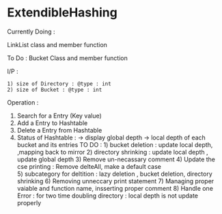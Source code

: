 # ExtendibleHashing

Currently Doing : 

 LinkList class and member function
 
To Do :
  Bucket Class and member function

I/P : 

    1) size of Directory : @type : int
    2) size of Bucket : @type : int

Operation :
  1) Search for a Entry (Key value)
  2) Add a Entry to Hashtable
  3) Delete a Entry from Hashtable
  4) Status of Hashtable :
        -> display global depth
        -> local depth of each bucket and its entries
TO DO : 
	1) bucket deletion : update local depth, ,mapping back to mirror
	2) directory shrinking : update local depth , update global depth
	3) Remove un-necassary comment
	4) Update the cse printing : Remove delteAll,  make a default case  
	5) subcategory for deltition : lazy deletion , bucket  deletion, directory shrinking
	6) Removing unneccary print statement
	7) Managing proper vaiable and function name, insserting proper comment 
	8) Handle one Error : for two time doubling directory : local depth is not update properly       
